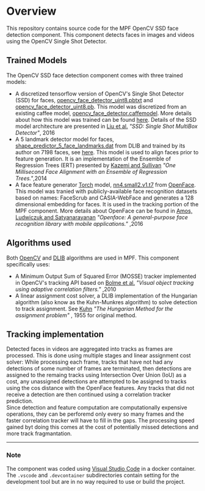 # Overview

This repository contains source code for the MPF OpenCV SSD face detection component.  This component detects faces in images and videos using
the OpenCV Single Shot Detector.

   

## Trained Models

The OpenCV SSD face detection component comes with three trained models:
<br>
* A discretized tensorflow version of OpenCV's Single Shot Detector (SSD) for faces, [opencv_face_detector_uint8.pbtxt](https://github.com/opencv/opencv_extra/tree/master/testdata/dnn/opencv_face_detector.pbtxt) and [opencv_face_detector_uint8.pb](https://github.com/opencv/opencv_3rdparty/raw/8033c2bc31b3256f0d461c919ecc01c2428ca03b/opencv_face_detector_uint8.pb). This model was discretized from an existing caffee model, [opencv_face_detector.caffemodel](https://github.com/opencv/opencv_3rdparty/raw/dnn_samples_face_detector_20170830/res10_300x300_ssd_iter_140000.caffemodel). More details about how this model was trained can be found [here](https://github.com/opencv/opencv/blob/3.4.3/samples/dnn/face_detector/how_to_train_face_detector.txt). Details of the SSD model architecture are presented in [Liu et al.](https://arxiv.org/abs/1512.02325) *"SSD: Single Shot MultiBox Detector"*, 2016 
* A 5 landmark detector model for faces, [shape_predictor_5_face_landmarks.dat](http://dlib.net/files/shape_predictor_5_face_landmarks.dat.bz2) from DLIB and trained by its author on 7198 faces, see [here](https://github.com/davisking/dlib-models/blob/master/README.md#shape_predictor_5_face_landmarksdatbz2). This model is used to align faces prior to feature generation. It is an implementation of the Ensemble of Regression Trees (ERT) presented by [Kazemi and Sullivan](https://www.cv-foundation.org/openaccess/content_cvpr_2014/html/Kazemi_One_Millisecond_Face_2014_CVPR_paper.html) *"One Millisecond Face Alignment with an Ensemble of Regression Trees."*,2014
* A face feature generator [Torch](http://torch.ch/) model, [nn4.small2.v1.t7](https://storage.cmusatyalab.org/openface-models/nn4.small2.v1.t7) from [OpenFace](https://cmusatyalab.github.io/openface/). This model was tranied with publicly-available face recognition datasets based on names: FaceScrub and CASIA-WebFace and generates a 128 dimensional embedding for faces. It is used in the tracking portion of the MPF component. More details about OpenFace can be found in [Amos, Ludwiczuk and Satyanarayanan](http://elijah.cs.cmu.edu/DOCS/CMU-CS-16-118.pdf) *"Openface: A general-purpose face recognition library with mobile applications."* ,2016 

## Algorithms used
Both [OpenCV](https://opencv.org) and [DLIB](http://dlib.net) algorithms are used in MPF. This component specifically uses:
<br>
* A Minimum Output Sum of Squared Error (MOSSE) tracker implemented in OpenCV's tracking API based on [Bolme et al.](https://ieeexplore.ieee.org/document/5539960) *"Visual object tracking using adaptive correlation filters."* ,2010 
* A linear assignment cost solver, a DLIB implementation of the Hungarian algorithm (also know as the Kuhn-Munkres algorithm) to solve detection to track assignment. See [Kuhn](https://en.wikipedia.org/wiki/Naval_Research_Logistics_Quarterly) *"The Hungarian Method for the assignment problem"* , 1955 for original method.

## Tracking implementation
Detected faces in videos are aggregated into tracks as frames are processed. This is done using multiple stages and linear assignment cost solver:  While processing each frame, tracks that have not had any detections of some number of frames are terminated, then detections are assigned to the remaing tracks using Intersection Over Union (IoU) as a cost, any unassigned detections are attempted to be assigned to tracks using the cos distance with the OpenFace features. Any tracks that did not receive a detection are then continued using a correlation tracker prediction.<br>
Since detection and feature computation are computationally expensive operations, they can be perforemd only every so many frames and the faster correlation tracker will have to fill in the gaps.  The processing speed gained byt doing this comes at the cost of potentially missed detections and more track fragmantation.

- - -

### Note

The component was coded using [Visual Studio Code](https://code.visualstudio.com) in a docker container.  The `.vscode` and `.devcontainer` subdirectories contain setting for the development tool but are in no way required to use or build the project.